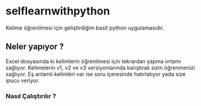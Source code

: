 # selflearnwithpython
Kelime öğrenilmesi için geliştirdiğim basit python uygulamasıdır.

## Neler yapıyor ?
Excel dosyasında ki kelimlerin öğrenilmesi için tekrardan yapma ortamı sağlıyor. Kelimelerin v1, v2  ve v3 versiyonlarında karıştırak sizin öğrenmenizi sağlıyor. Eş anlamlı kelimleri var ise soru içeresinde hatırlatıyor yada size ipucu veriyor.

### Nasıl Çalıştırılır ?

